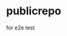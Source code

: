 # publicrepo
for e2e test
























































































































































